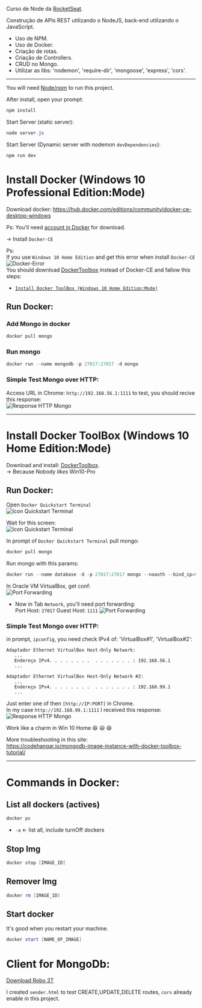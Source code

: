 Curso de Node da [RocketSeat](https://rocketseat.com.br/starter/curso-gratuito-nodejs). 

Construção de APIs REST utilizando o NodeJS, back-end utilizando o JavaScript.
* Uso de NPM.
* Uso de Docker.
* Criação de rotas.
* Criação de Controllers.
* CRUD no Mongo.
* Utilizar as libs: 'nodemon', 'require-dir', 'mongoose', 'express', 'cors'.


---

You will need [Node/npm](https://nodejs.org/en/download/) to run this project.

After install, open your prompt:

```PowerShell
npm install
```

Start Server (static server):
```PowerShell
node server.js
```
Start Server (Dynamic server with nodemon `devDependencies`):
```PowerShell
npm run dev
```


# Install Docker (Windows 10 Professional Edition:Mode)
Download docker:
https://hub.docker.com/editions/community/docker-ce-desktop-windows  

Ps: You'll need [account in Docker](https://hub.docker.com/signup) for download.


-> Install `Docker-CE`

Ps:  
If you use `Windows 10 Home Edition` and get this error when install `Docker-CE` 
![Docker-Error](doc/docker_error.png)     
You should download [DockerToolbox](https://download.docker.com/win/stable/DockerToolbox.exe) instead of Docker-CE and fallow this steps:  
* [`Install Docker ToolBox (Windows 10 Home Edition:Mode)`](https://github.com/gabrieldarezzo/nodejs-curso#install-docker-toolbox-windows-10-home-editionmode)

## Run Docker:

### Add Mongo in docker
```PowerShell
docker pull mongo
```

### Run mongo
```PowerShell
docker run --name mongodb -p 27017:27017 -d mongo
```

### Simple Test Mongo over HTTP:
Access URL in Chrome: `http://192.168.56.1:1111` to test, you should recive this response:  
![Response HTTP Mongo](doc/response-http-mongo.png) 




---

# Install Docker ToolBox (Windows 10 Home Edition:Mode)


Download and install: [DockerToolbox](https://download.docker.com/win/stable/DockerToolbox.exe).  
->  Because Nobody $likes$ Win10-Pro

## Run Docker:
Open `Docker Quickstart Terminal`  
![Icon Quickstart Terminal](doc/icon_docker_quick.png) 

Wait for this screen:  
![Icon Quickstart Terminal](doc/docker-start.png)  


In prompt of `Docker Quickstart Terminal` pull mongo:
```PowerShell
docker pull mongo
```

Run mongo with this params:
```PowerShell
docker run --name database -d -p 27017:27017 mongo --noauth --bind_ip=0.0.0.0
```

In Oracle VM VirtualBox, get conf:  
![Port Forwarding](doc/vm-conf.png) 

* Now in Tab `Network`, you'll need port forwarding:  
Port Host: `27017` 
Guest Host: `1111` 
![Port Forwarding](doc/port_fw.png) 


### Simple Test Mongo over HTTP:

in prompt, `ipconfig`, you need check IPv4 of: 'VirtualBox#1', 'VirtualBox#2':
```
Adaptador Ethernet VirtualBox Host-Only Network:
   ...
   Endereço IPv4. . . . . . . .  . . . . . . . : 192.168.56.1
   ...

Adaptador Ethernet VirtualBox Host-Only Network #2:
   ...
   Endereço IPv4. . . . . . . .  . . . . . . . : 192.168.99.1
   ...
```

Just enter one of then `[http://IP:PORT]` in Chrome.  
In my case `http://192.168.99.1:1111` I received this response:  
![Response HTTP Mongo](doc/response-http-mongo.png) 

Work like a charm in Win 10 Home :laughing: :smiley: :laughing:

More troubleshooting in this site:  
https://codehangar.io/mongodb-image-instance-with-docker-toolbox-tutorial/

---
# Commands in Docker:

## List all dockers (actives)
```PowerShell
docker ps
```
* `-a` <- list all, include turnOff dockers 


## Stop Img
```PowerShell
docker stop [IMAGE_ID]
```


## Remover Img
```PowerShell
docker rm [IMAGE_ID]
```
    

## Start docker 
It's good when you restart your machine.
```PowerShell
docker start [NAME_OF_IMAGE]
```

# Client for MongoDb:
[Download Robo 3T](https://robomongo.org/download)  


I created `sender.html` to test CREATE,UPDATE,DELETE routes, `cors` already enable in this project.


